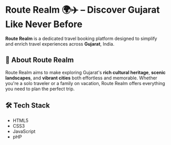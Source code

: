 # Route Realm 🌍✈️ – Discover Gujarat Like Never Before

**Route Realm** is a dedicated travel booking platform designed to simplify and enrich travel experiences across **Gujarat**, India.

## 🧭 About Route Realm

Route Realm aims to make exploring Gujarat's **rich cultural heritage**, **scenic landscapes**, and **vibrant cities** both effortless and memorable. Whether you're a solo traveler or a family on vacation, Route Realm offers everything you need to plan the perfect trip.

## 🛠️ Tech Stack

- HTML5  
- CSS3  
- JavaScript
- pHP
